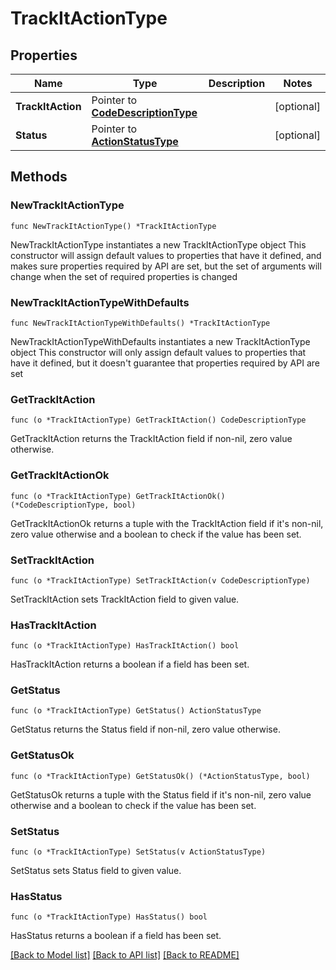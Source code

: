 # TrackItActionType

## Properties

Name | Type | Description | Notes
------------ | ------------- | ------------- | -------------
**TrackItAction** | Pointer to [**CodeDescriptionType**](CodeDescriptionType.md) |  | [optional] 
**Status** | Pointer to [**ActionStatusType**](ActionStatusType.md) |  | [optional] 

## Methods

### NewTrackItActionType

`func NewTrackItActionType() *TrackItActionType`

NewTrackItActionType instantiates a new TrackItActionType object
This constructor will assign default values to properties that have it defined,
and makes sure properties required by API are set, but the set of arguments
will change when the set of required properties is changed

### NewTrackItActionTypeWithDefaults

`func NewTrackItActionTypeWithDefaults() *TrackItActionType`

NewTrackItActionTypeWithDefaults instantiates a new TrackItActionType object
This constructor will only assign default values to properties that have it defined,
but it doesn't guarantee that properties required by API are set

### GetTrackItAction

`func (o *TrackItActionType) GetTrackItAction() CodeDescriptionType`

GetTrackItAction returns the TrackItAction field if non-nil, zero value otherwise.

### GetTrackItActionOk

`func (o *TrackItActionType) GetTrackItActionOk() (*CodeDescriptionType, bool)`

GetTrackItActionOk returns a tuple with the TrackItAction field if it's non-nil, zero value otherwise
and a boolean to check if the value has been set.

### SetTrackItAction

`func (o *TrackItActionType) SetTrackItAction(v CodeDescriptionType)`

SetTrackItAction sets TrackItAction field to given value.

### HasTrackItAction

`func (o *TrackItActionType) HasTrackItAction() bool`

HasTrackItAction returns a boolean if a field has been set.

### GetStatus

`func (o *TrackItActionType) GetStatus() ActionStatusType`

GetStatus returns the Status field if non-nil, zero value otherwise.

### GetStatusOk

`func (o *TrackItActionType) GetStatusOk() (*ActionStatusType, bool)`

GetStatusOk returns a tuple with the Status field if it's non-nil, zero value otherwise
and a boolean to check if the value has been set.

### SetStatus

`func (o *TrackItActionType) SetStatus(v ActionStatusType)`

SetStatus sets Status field to given value.

### HasStatus

`func (o *TrackItActionType) HasStatus() bool`

HasStatus returns a boolean if a field has been set.


[[Back to Model list]](../README.md#documentation-for-models) [[Back to API list]](../README.md#documentation-for-api-endpoints) [[Back to README]](../README.md)


